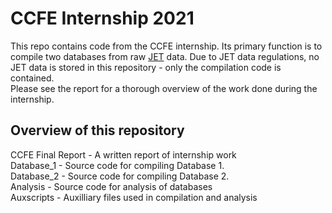 # CCFE Internship 2021 #
This repo contains code from the CCFE internship. Its primary function is to compile two databases from raw <a href="https://ccfe.ukaea.uk/research/joint-european-torus/" target="_blank">JET</a> data. Due to JET data regulations, no JET data is stored in this repository - only the compilation code is contained.  
Please see the report for a thorough overview of the work done during the internship.


## Overview of this repository ##

CCFE Final Report - A written report of internship work <br>
Database_1 - Source code for compiling Database 1.<br>
Database_2 - Source code for compiling Database 2.<br>
Analysis - Source code for analysis of databases <br>
Auxscripts - Auxilliary files used in compilation and analysis

